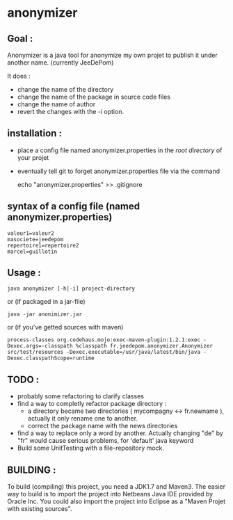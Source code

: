 anonymizer
==========

Goal :
------

Anonymizer is a java tool for anonymize my own projet to publish it under another name. (currently JeeDePom)

It does : 
- change the name of the directory
- change the name of the package in source code files
- change the name of author
- revert the changes with the -i option.


installation :
--------------

- place a config file named anonymizer.properties in the *root directory* of your projet
- eventually tell git to forget anonymizer.properties file via the command 

	echo "anonymizer.properties" >> .gitignore


syntax of a config file (named anonymizer.properties)
-----------------------

	valeur1=valeur2
	masociete=jeedepom
	repertoire1=repertoire2
	marcel=guillotin

Usage :
-------

    java anonymizer [-h|-i] project-directory

or (if packaged in a jar-file)
 
    java -jar anonimizer.jar

or (if you've getted sources with maven)

    process-classes org.codehaus.mojo:exec-maven-plugin:1.2.1:exec -Dexec.args=-classpath %classpath fr.jeedepom.anonymizer.Anonymizer  src/test/resources -Dexec.executable=/usr/java/latest/bin/java -Dexec.classpathScope=runtime


TODO :
------
- probably some refactoring to clarify classes
- find a way to completly refactor package directory : 
    * a directory became two directories ( mycompagny <-> fr.newname ), actually it only rename one to another.
    * correct the package name with the news directories
- find a way to replace only a word by another. Actually changing "de" by "fr" would cause serious problems, for 'default' java keyword
- Build some UnitTesting with a file-repository mock.

BUILDING :
----------
To build (compiling) this project, you need a JDK1.7 and Maven3.
The easier way to build is to import the project into Netbeans Java IDE provided by Oracle Inc.
You could also import the project into Eclipse as a "Maven Projet with existing sources". 